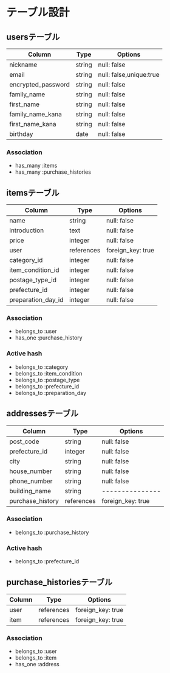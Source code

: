 # テーブル設計

## usersテーブル

| Column             | Type   | Options                 |
| ----------         | ------ | -----------             |
| nickname           | string | null: false             |
| email              | string | null: false,unique:true |
| encrypted_password | string | null: false             |
| family_name        | string | null: false             |
| first_name         | string | null: false             |
| family_name_kana   | string | null: false             |
| first_name_kana    | string | null: false             |
| birthday           | date   | null: false             |

### Association

- has_many :items
- has_many :purchase_histories


## itemsテーブル

| Column             | Type       | Options           |
| ----------         | ------     | -----------       |
| name               | string     | null: false       |
| introduction       | text       | null: false       |
| price              | integer    | null: false       |
| user               | references | foreign_key: true |
| category_id        | integer    | null: false       |
| item_condition_id  | integer    | null: false       |
| postage_type_id    | integer    | null: false       |
| prefecture_id      | integer    | null: false       |
| preparation_day_id | integer    | null: false       |

### Association

- belongs_to :user
- has_one :purchase_history

### Active hash

- belongs_to :category
- belongs_to :item_condition
- belongs_to :postage_type
- belongs_to :prefecture_id
- belongs_to :preparation_day

## addressesテーブル

| Column          | Type       | Options           |
| ----------      | ------     | ---------------   |
| post_code       | string     | null: false       |
| prefecture_id   | integer    | null: false       |
| city            | string     | null: false       |
| house_number    | string     | null: false       |
| phone_number    | string     | null: false       |
| building_name   | string     | ---------------   |
| purchase_history| references | foreign_key: true |

### Association

- belongs_to :purchase_history

### Active hash

- belongs_to :prefecture_id

## purchase_historiesテーブル

| Column         | Type       | Options           |
| ----------     | ------     | ----------------- |
| user           | references | foreign_key: true |
| item           | references | foreign_key: true |

### Association

- belongs_to :user
- belongs_to :item
- has_one :address

